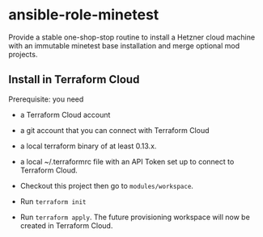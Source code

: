 # ansible-role-minetest

Provide a stable one-shop-stop routine to install a Hetzner cloud machine with an immutable minetest base installation and merge optional mod projects.

## Install in Terraform Cloud

Prerequisite: you need 
* a Terraform Cloud account
* a git account that you can connect with Terraform Cloud
* a local terraform binary of at least 0.13.x.
* a local ~/.terraformrc file with an API Token set up to connect to Terraform Cloud.

* Checkout this project then go to `modules/workspace`.
* Run `terraform init`
* Run `terraform apply`. The future provisioning workspace will now be created in Terraform Cloud.

